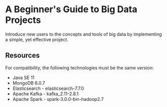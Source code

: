 # A Beginner's Guide to Big Data Projects
Introduce new users to the concepts and tools of big data by implementing a simple, yet effective project.

## Resources
For compatibility, the following technologies must be the same version:
* Java SE 11 
* MongoDB 6.0.7
* Elasticsearch - elasticsearch-7.7.0
* Apache Kafka - kafka_2.11-2.8.1
* Apache Spark - spark-3.0.0-bin-hadoop2.7
